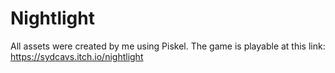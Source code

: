 # Nightlight

All assets were created by me using Piskel. 
The game is playable at this link: https://sydcavs.itch.io/nightlight
